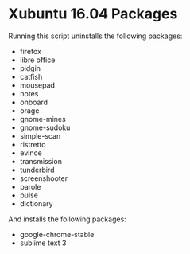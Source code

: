 Xubuntu 16.04 Packages
======

Running this script uninstalls the following packages:

- firefox
- libre office
- pidgin
- catfish
- mousepad
- notes
- onboard
- orage
- gnome-mines
- gnome-sudoku
- simple-scan
- ristretto
- evince
- transmission
- tunderbird
- screenshooter
- parole
- pulse
- dictionary

And installs the following packages:

- google-chrome-stable
- sublime text 3
